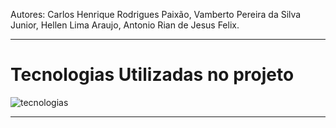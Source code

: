 Autores: Carlos Henrique Rodrigues Paixão, Vamberto Pereira da Silva Junior, Hellen Lima Araujo, Antonio Rian de Jesus Felix.

---
# Tecnologias Utilizadas no projeto

![tecnologias](https://skillicons.dev/icons?i=nodejs,aws,docker,express&perline=8)

---